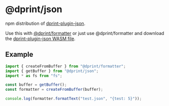 # @dprint/json

npm distribution of [dprint-plugin-json](https://github.com/dprint/dprint-plugin-json).

Use this with [@dprint/formatter](https://github.com/dprint/js-formatter) or just use @dprint/formatter and download the [dprint-plugin-json WASM file](https://github.com/dprint/dprint-plugin-json/releases).

## Example

```ts
import { createFromBuffer } from "@dprint/formatter";
import { getBuffer } from "@dprint/json";
import * as fs from "fs";

const buffer = getBuffer();
const formatter = createFromBuffer(buffer);

console.log(formatter.formatText("test.json", "{test: 5}"));
```
